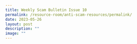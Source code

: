 ```yaml
---
title: Weekly Scam Bulletin Issue 10
permalink: /resource-room/anti-scam-resources/permalink/
date: 2023-05-26
layout: post
description: ""
image: ""
---
```

